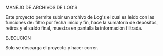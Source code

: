 MANEJO DE ARCHIVOS DE LOG'S

Este proyecto permite subir un archivo de Log's el cual es leído con las funciones de: filtro por fecha inicio y fin, hace la sumatoria de depósitos, retiros y el saldo final, muestra en pantalla la información filtrada.

EJECUCION

Solo se descarga el proyecto y hacer correr.
